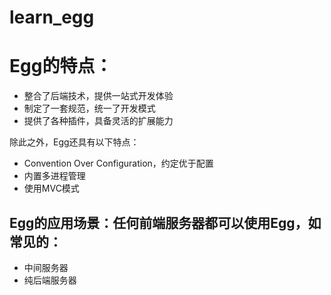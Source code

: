 # learn_egg


# Egg的特点：

-   整合了后端技术，提供一站式开发体验
-   制定了一套规范，统一了开发模式
-   提供了各种插件，具备灵活的扩展能力

除此之外，Egg还具有以下特点：

-   Convention Over Configuration，约定优于配置
-   内置多进程管理
-   使用MVC模式

## Egg的应用场景：任何前端服务器都可以使用Egg，如常见的：

-   中间服务器
-   纯后端服务器